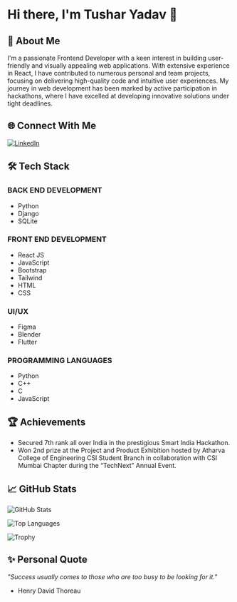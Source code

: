 # Hi there, I'm Tushar Yadav 👋

## 🎨 About Me
I'm a passionate Frontend Developer with a keen interest in building user-friendly and visually appealing web applications. With extensive experience in React, I have contributed to numerous personal and team projects, focusing on delivering high-quality code and intuitive user experiences. My journey in web development has been marked by active participation in hackathons, where I have excelled at developing innovative solutions under tight deadlines.

## 🌐 Connect With Me
[![LinkedIn](https://img.shields.io/badge/-LinkedIn-blue)](https://www.linkedin.com/in/tushar-yadav-8b7569249/)

## 🛠️ Tech Stack
### BACK END DEVELOPMENT
- Python
- Django
- SQLite

### FRONT END DEVELOPMENT
- React JS
- JavaScript
- Bootstrap
- Tailwind
- HTML
- CSS

### UI/UX
- Figma
- Blender
- Flutter

### PROGRAMMING LANGUAGES
- Python
- C++
- C
- JavaScript

## 🏆 Achievements
- Secured 7th rank all over India in the prestigious Smart India Hackathon.
- Won 2nd prize at the Project and Product Exhibition hosted by Atharva College of Engineering CSI Student Branch in collaboration with CSI Mumbai Chapter during the “TechNext” Annual Event.

## 📈 GitHub Stats
![GitHub Stats](https://github-readme-stats.vercel.app/api?username=Tusharyadav1340&show_icons=true&theme=radical)

![Top Languages](https://github-readme-stats.vercel.app/api/top-langs/?username=Tusharyadav1340&layout=compact&theme=radical)

![Trophy](https://github-profile-trophy.vercel.app/?username=Tusharyadav1340&theme=dracula)

## ✨ Personal Quote
_"Success usually comes to those who are too busy to be looking for it."_ 
- Henry David Thoreau
